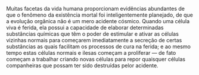 ﻿Muitas facetas da vida humana proporcionam evidências abundantes de que o fenômeno da existência mortal foi inteligentemente planejado, de que a evolução orgânica não é um mero acidente cósmico. Quando uma célula viva é ferida, ela possui a capacidade de elaborar determinadas substâncias químicas que têm o poder de estimular e ativar as células vizinhas normais para começarem imediatamente a secreção de certas substâncias as quais facilitam os processos de cura na ferida; e ao mesmo tempo estas células normais e ilesas começam a proliferar — de fato começam a trabalhar criando novas células para repor quaisquer células companheiras que possam ter sido destruídas pelor acidente.